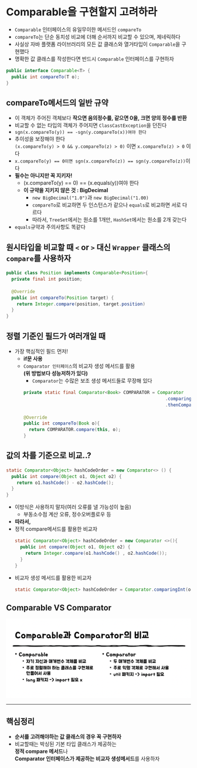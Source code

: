 # Comparable을 구현할지 고려하라
- `Comparable` 인터페이스의 유일무이한 메서드인 `compareTo`
- `compareTo`는 단순 동치성 비교에 더해 순서까지 비교할 수 있으며, 제네릭하다
- 사실상 자바 플랫폼 라이브러리의 모든 값 클래스와 열거타입이 `Comparable`을 구현했다
- 명확한 값 클래스를 작성한다면 반드시 `Comparable` 인터페이스를 구현하자
``` java
public interface Comparable<T> {
  public int compareTo(T o);
}
```

## compareTo메서드의 일반 규약
  - 이 객체가 주어진 객체보다 **작으면 음의정수를, 같으면 0을, 크면 양의 정수를 반환**
  - 비교할 수 없는 타입의 객체가 주어지면 `ClassCastException`을 던진다
  - `sgn(x.compareTo(y)) == -sgn(y.compareTo(x))여야 한다`
  - 추이성을 보장해야 한다<br> `(x.compareTo(y) > 0 && y.compareTo(z) > 0)` 이면 `x.compareTo(z) > 0` 이다
  - `x.compareTo(y) == 0이면 sgn(x.compareTo(z)) == sgn(y.compareTo(z))`이다
  - **필수는 아니지만 꼭 지키자!**
    - (x.compareTo(y) == 0) == (x.equals(y))여야 한다
    - **이 규약을 지키지 않은 것 : BigDecimal**
      - `new BigDecimal("1.0")`과 `new BigDecimal("1.00)`
      - `compareTo`로 비교하면 두 인스턴스가 같으나 `equals`로 비교하면 서로 다르다
      - 따라서, `TreeSet`에서는 원소를 1개만, `HashSet`에서는 원소를 2개 갖는다
  - `equals`규약과 주의사항도 똑같다


## 원시타입을 비교할 때 `<` or `>` 대신 `Wrapper` 클래스의 `compare`를 사용하자
  ``` java
  public class Position implements Comparable<Position>{
    private final int position;

    @Override
    public int compareTo(Position target) {
      return Integer.compare(position, target.position)
    }
  }
  ```

## 정렬 기준인 필드가 여러개일 때
  - 가장 핵심적인 필드 먼저! 
    - **if문 사용**
    - `Comparator 인터페이스`의 비교자 생성 메서드를 활용 <br>**(위 방법보다 성능저하가 있다)**
      - `Comparator`는 수많은 보조 생성 메서드들로 무장해 있다
      ``` java
      private static final Comparator<Book> COMPARATOR = Comparator
                                                            .comparingInt((Book book) -> book.price)
                                                            .thenComparing(book -> book.title);

      @Override
      public int compareTo(Book o){
        return COMPARATOR.compare(this, o);
      }
      ```
## 값의 차를 기준으로 비교..?
  ``` java
  static Comparator<Object> hashCodeOrder = new Comparator<> () {
    public int compare(Object o1, Object o2) {
      return o1.hashCode() - o2.hashCode();
    }
  }
  ```
  - 이방식은 사용하지 말자(여러 오류를 낼 가능성이 높음)
    - 부동소수점 계산 오류, 정수오버플로우 등
  - **따라서,**
  - 정적 compare메서드를 활용한 비교자
    ``` java
    static Comparator<Object> hashCodeOrder = new Comparator <>(){
      public int compare(Object o1, Object o2) {
        return Integer.compare(o1.hashCode() , o2.hashCode());
      }
    }
    ```
  - 비교자 생성 메서드를 활용한 비교자
    ``` java
    static Comparator<Object> hashCodeOrder = Comparator.comparingInt(o -> o.hashCode());
    ```






## Comparable VS Comparator
  <img src = "comparable.png">
  

  
----------



## 핵심정리
- **순서를 고려해야하는 값 클래스의 경우 꼭 구현하자**
- 비교할때는 박싱된 기본 타입 클래스가 제공하는 <br>**정적 compare 메서드**나 <br>**Comparator 인터페이스가 제공하는 비교자 생성메서드**를 사용하자